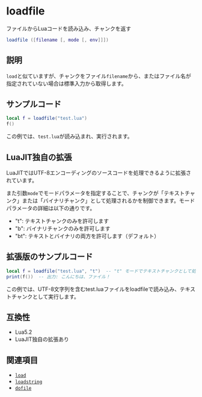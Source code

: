 # loadfile

ファイルからLuaコードを読み込み、チャンクを返す

```lua
loadfile ([filename [, mode [, env]]])
```

## 説明

`load`と似ていますが、チャンクをファイル`filename`から、またはファイル名が指定されていない場合は標準入力から取得します。

## サンプルコード

```lua
local f = loadfile("test.lua")
f()
```

この例では、`test.lua`が読み込まれ、実行されます。

## LuaJIT独自の拡張

LuaJITではUTF-8エンコーディングのソースコードを処理できるように拡張されています。

また引数`mode`でモードパラメータを指定することで、チャンクが「テキストチャンク」または「バイナリチャンク」として処理されるかを制御できます。モードパラメータの詳細は以下の通りです。

- "t": テキストチャンクのみを許可します
- "b": バイナリチャンクのみを許可します
- "bt": テキストとバイナリの両方を許可します（デフォルト）

## 拡張版のサンプルコード

```lua
local f = loadfile("test.lua", "t")  -- "t" モードでテキストチャンクとして処理
print(f())  -- 出力: こんにちは、ファイル！
```

この例では、UTF-8文字列を含むtest.luaファイルをloadfileで読み込み、テキストチャンクとして実行します。

## 互換性

- Lua5.2
- LuaJIT独自の拡張あり

## 関連項目

- [`load`](load.md)
- [`loadstring`](loadstring.md)
- [`dofile`](dofile.md)